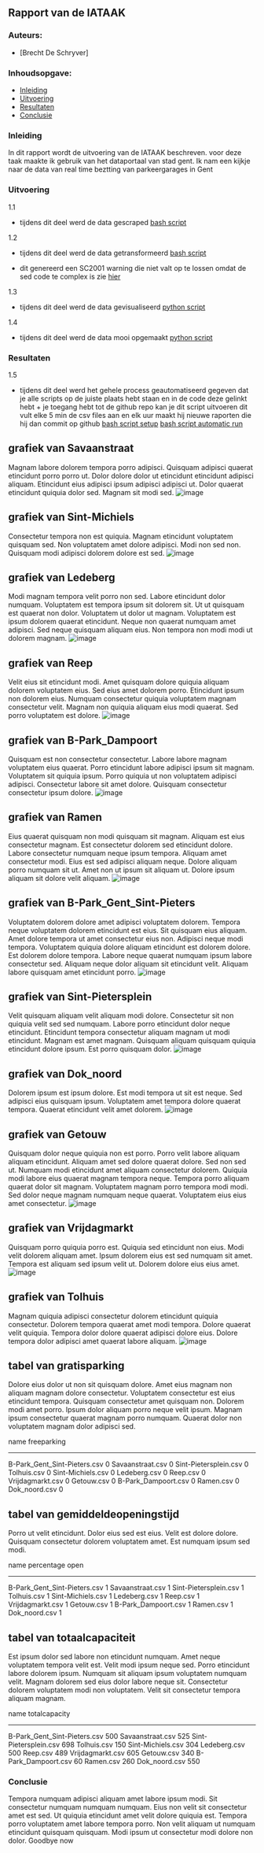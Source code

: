 ## Rapport van de IATAAK
### Auteurs:
 - [Brecht De Schryver]
### Inhoudsopgave:
 - [Inleiding](#inleiding)
 - [Uitvoering](#uitvoering)
 - [Resultaten](#resultaten)
 - [Conclusie](#conclusie)
### Inleiding
In dit rapport wordt de uitvoering van de IATAAK beschreven. voor deze taak maakte ik gebruik van het dataportaal van stad gent. Ik nam een kijkje naar de data van real time beztting van parkeergarages in Gent
### Uitvoering
1.1
 - tijdens dit deel werd de data gescraped
[bash script](https://github.com/BrechtDeSchryver/iataak/blob/main/scripts/webscraper.sh)

1.2
 - tijdens dit deel werd de data getransformeerd
[bash script](https://github.com/BrechtDeSchryver/iataak/blob/main/scripts/transform.sh)

 - dit genereerd een SC2001 warning die niet valt op te lossen omdat de sed code te complex is zie [hier](https://www.shellcheck.net/wiki/SC2001)

1.3
 - tijdens dit deel werd de data gevisualiseerd
[python script](https://github.com/BrechtDeSchryver/iataak/blob/main/scripts/analyse.py)

1.4
 - tijdens dit deel werd de data mooi opgemaakt
[python script](https://github.com/BrechtDeSchryver/iataak/blob/main/scripts/report.py)
### Resultaten

1.5
 - tijdens dit deel werd het gehele process geautomatiseerd
gegeven dat je alle scripts op de juiste plaats hebt staan en in de code deze gelinkt hebt + je toegang hebt tot de github repo kan je dit script uitvoeren
dit vult elke 5 min de csv files aan en elk uur maakt hij nieuwe raporten die hij dan commit op github
[bash script setup](https://github.com/BrechtDeSchryver/iataak/blob/main/scripts/setup.sh)
[bash script automatic run](https://github.com/BrechtDeSchryver/iataak/blob/main/scripts/automated.sh)
## grafiek van Savaanstraat
Magnam labore dolorem tempora porro adipisci. Quisquam adipisci quaerat etincidunt porro porro ut. Dolor dolore dolor ut etincidunt etincidunt adipisci aliquam. Etincidunt eius adipisci ipsum adipisci adipisci ut. Dolor quaerat etincidunt quiquia dolor sed. Magnam sit modi sed.
![image](https://github.com/BrechtDeSchryver/iataak/blob/main/csvimage/Savaanstraat.csv.png)
## grafiek van Sint-Michiels
Consectetur tempora non est quiquia. Magnam etincidunt voluptatem quisquam sed. Non voluptatem amet dolore adipisci. Modi non sed non. Quisquam modi adipisci dolorem dolore est sed.
![image](https://github.com/BrechtDeSchryver/iataak/blob/main/csvimage/Sint-Michiels.csv.png)
## grafiek van Ledeberg
Modi magnam tempora velit porro non sed. Labore etincidunt dolor numquam. Voluptatem est tempora ipsum sit dolorem sit. Ut ut quisquam est quaerat non dolor. Voluptatem ut dolor ut magnam. Voluptatem est ipsum dolorem quaerat etincidunt. Neque non quaerat numquam amet adipisci. Sed neque quisquam aliquam eius. Non tempora non modi modi ut dolorem magnam.
![image](https://github.com/BrechtDeSchryver/iataak/blob/main/csvimage/Ledeberg.csv.png)
## grafiek van Reep
Velit eius sit etincidunt modi. Amet quisquam dolore quiquia aliquam dolorem voluptatem eius. Sed eius amet dolorem porro. Etincidunt ipsum non dolorem eius. Numquam consectetur quiquia voluptatem magnam consectetur velit. Magnam non quiquia aliquam eius modi quaerat. Sed porro voluptatem est dolore.
![image](https://github.com/BrechtDeSchryver/iataak/blob/main/csvimage/Reep.csv.png)
## grafiek van B-Park_Dampoort
Quisquam est non consectetur consectetur. Labore labore magnam voluptatem eius quaerat. Porro etincidunt labore adipisci ipsum sit magnam. Voluptatem sit quiquia ipsum. Porro quiquia ut non voluptatem adipisci adipisci. Consectetur labore sit amet dolore. Quisquam consectetur consectetur ipsum dolore.
![image](https://github.com/BrechtDeSchryver/iataak/blob/main/csvimage/B-Park_Dampoort.csv.png)
## grafiek van Ramen
Eius quaerat quisquam non modi quisquam sit magnam. Aliquam est eius consectetur magnam. Est consectetur dolorem sed etincidunt dolore. Labore consectetur numquam neque ipsum tempora. Aliquam amet consectetur modi. Eius est sed adipisci aliquam neque. Dolore aliquam porro numquam sit ut. Amet non ut ipsum sit aliquam ut. Dolore ipsum aliquam sit dolore velit aliquam.
![image](https://github.com/BrechtDeSchryver/iataak/blob/main/csvimage/Ramen.csv.png)
## grafiek van B-Park_Gent_Sint-Pieters
Voluptatem dolorem dolore amet adipisci voluptatem dolorem. Tempora neque voluptatem dolorem etincidunt est eius. Sit quisquam eius aliquam. Amet dolore tempora ut amet consectetur eius non. Adipisci neque modi tempora. Voluptatem quiquia dolore aliquam etincidunt est dolorem dolore. Est dolorem dolore tempora. Labore neque quaerat numquam ipsum labore consectetur sed. Aliquam neque dolor aliquam sit etincidunt velit. Aliquam labore quisquam amet etincidunt porro.
![image](https://github.com/BrechtDeSchryver/iataak/blob/main/csvimage/B-Park_Gent_Sint-Pieters.csv.png)
## grafiek van Sint-Pietersplein
Velit quisquam aliquam velit aliquam modi dolore. Consectetur sit non quiquia velit sed sed numquam. Labore porro etincidunt dolor neque etincidunt. Etincidunt tempora consectetur aliquam magnam ut modi etincidunt. Magnam est amet magnam. Quisquam aliquam quisquam quiquia etincidunt dolore ipsum. Est porro quisquam dolor.
![image](https://github.com/BrechtDeSchryver/iataak/blob/main/csvimage/Sint-Pietersplein.csv.png)
## grafiek van Dok_noord
Dolorem ipsum est ipsum dolore. Est modi tempora ut sit est neque. Sed adipisci eius quisquam ipsum. Voluptatem amet tempora dolore quaerat tempora. Quaerat etincidunt velit amet dolorem.
![image](https://github.com/BrechtDeSchryver/iataak/blob/main/csvimage/Dok_noord.csv.png)
## grafiek van Getouw
Quisquam dolor neque quiquia non est porro. Porro velit labore aliquam aliquam etincidunt. Aliquam amet sed dolore quaerat dolore. Sed non sed ut. Numquam modi etincidunt amet aliquam consectetur dolorem. Quiquia modi labore eius quaerat magnam tempora neque. Tempora porro aliquam quaerat dolor sit magnam. Voluptatem magnam porro tempora modi modi. Sed dolor neque magnam numquam neque quaerat. Voluptatem eius eius amet consectetur.
![image](https://github.com/BrechtDeSchryver/iataak/blob/main/csvimage/Getouw.csv.png)
## grafiek van Vrijdagmarkt
Quisquam porro quiquia porro est. Quiquia sed etincidunt non eius. Modi velit dolorem aliquam amet. Ipsum dolorem eius est sed numquam sit amet. Tempora est aliquam sed ipsum velit ut. Dolorem dolore eius eius amet.
![image](https://github.com/BrechtDeSchryver/iataak/blob/main/csvimage/Vrijdagmarkt.csv.png)
## grafiek van Tolhuis
Magnam quiquia adipisci consectetur dolorem etincidunt quiquia consectetur. Dolorem tempora quaerat amet modi tempora. Dolore quaerat velit quiquia. Tempora dolor dolore quaerat adipisci dolore eius. Dolore tempora dolor adipisci amet quaerat labore aliquam.
![image](https://github.com/BrechtDeSchryver/iataak/blob/main/csvimage/Tolhuis.csv.png)
## tabel van gratisparking
Dolore eius dolor ut non sit quisquam dolore. Amet eius magnam non aliquam magnam dolore consectetur. Voluptatem consectetur est eius etincidunt tempora. Quisquam consectetur amet quisquam non. Dolorem modi amet porro. Ipsum dolor aliquam porro neque velit ipsum. Magnam ipsum consectetur quaerat magnam porro numquam. Quaerat dolor non voluptatem magnam dolor adipisci sed.

name                            freeparking
----------------------------  -------------
B-Park_Gent_Sint-Pieters.csv              0
Savaanstraat.csv                          0
Sint-Pietersplein.csv                     0
Tolhuis.csv                               0
Sint-Michiels.csv                         0
Ledeberg.csv                              0
Reep.csv                                  0
Vrijdagmarkt.csv                          0
Getouw.csv                                0
B-Park_Dampoort.csv                       0
Ramen.csv                                 0
Dok_noord.csv                             0
## tabel van gemiddeldeopeningstijd
Porro ut velit etincidunt. Dolor eius sed est eius. Velit est dolore dolore. Quisquam consectetur dolorem voluptatem amet. Est numquam ipsum sed modi.

name                            percentage open
----------------------------  -----------------
B-Park_Gent_Sint-Pieters.csv                  1
Savaanstraat.csv                              1
Sint-Pietersplein.csv                         1
Tolhuis.csv                                   1
Sint-Michiels.csv                             1
Ledeberg.csv                                  1
Reep.csv                                      1
Vrijdagmarkt.csv                              1
Getouw.csv                                    1
B-Park_Dampoort.csv                           1
Ramen.csv                                     1
Dok_noord.csv                                 1
## tabel van totaalcapaciteit
Est ipsum dolor sed labore non etincidunt numquam. Amet neque voluptatem tempora velit est. Velit modi ipsum neque sed. Porro etincidunt labore dolorem ipsum. Numquam sit aliquam ipsum voluptatem numquam velit. Magnam dolorem sed eius dolor labore neque sit. Consectetur dolorem voluptatem modi non voluptatem. Velit sit consectetur tempora aliquam magnam.

name                            totalcapacity
----------------------------  ---------------
B-Park_Gent_Sint-Pieters.csv              500
Savaanstraat.csv                          525
Sint-Pietersplein.csv                     698
Tolhuis.csv                               150
Sint-Michiels.csv                         304
Ledeberg.csv                              500
Reep.csv                                  489
Vrijdagmarkt.csv                          605
Getouw.csv                                340
B-Park_Dampoort.csv                        60
Ramen.csv                                 260
Dok_noord.csv                             550
### Conclusie
Tempora numquam adipisci aliquam amet labore ipsum modi. Sit consectetur numquam numquam numquam. Eius non velit sit consectetur amet est sed. Ut quiquia etincidunt amet velit dolore quiquia est. Tempora porro voluptatem amet labore tempora porro. Non velit aliquam ut numquam etincidunt quisquam quisquam. Modi ipsum ut consectetur modi dolore non dolor.
Goodbye now
